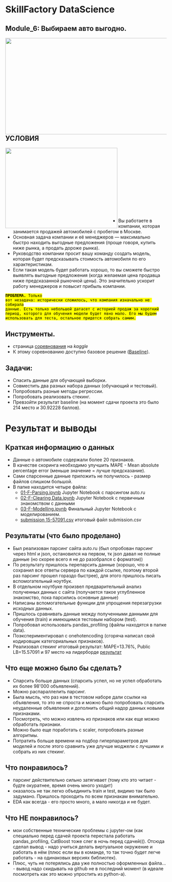 # SkillFactory DataScience
 
## Module_6: Выбираем авто выгодно. 

<img src="https://user-images.githubusercontent.com/78755876/145107275-290d5fd7-b337-4fef-a418-cd300c20b805.png" width="600" height="300" align="left"/><br><br><br><br><br><br><br><br><br><br><br><br><br><br><br>

## УСЛОВИЯ

<img src="https://user-images.githubusercontent.com/78755876/145105518-e1b10713-5f2c-4b08-bf6e-da8a4ea8d82d.png" width="350" height="250" align="left"/><br><br><br><br><br><br><br><br><br><br><br><br>

* Вы работаете в компании, которая занимается продажей автомобилей с пробегом в Москве. 
* Основная задача компании и её менеджеров — максимально быстро находить выгодные предложения (проще говоря, купить ниже рынка, а продать дороже рынка). 
* Руководство компании просит вашу команду создать модель, которая будет предсказывать стоимость автомобиля по его характеристикам.
* Если такая модель будет работать хорошо, то вы сможете быстро выявлять выгодные предложения (когда желаемая цена продавца ниже предсказанной рыночной цены). Это значительно ускорит работу менеджеров и повысит прибыль компании.

<code style="background:yellow;color:black"><b>ПРОБЛЕМА.</b> Только вот незадача: исторически сложилось, что компания изначально не собирала данные. Есть только небольшой датасет с историей продаж за короткий период, которого для обучения модели будет явно мало. Его мы будем использовать для теста, остальное придется собрать самим.</code>

## Инструменты.
* страница [соревнования](https://www.kaggle.com/account/login?ReturnUrl=%2Ft%2F841c9bc848214c9d82c7628b7d345d56) на <i>kaggle</i>
* К этому соревнованию доступно базовое решение ([Baseline](https://www.kaggle.com/itslek/baseline-sf-dst-car-price-prediction-v16)).

## Задачи: 
* Спасить данные для обучающей выборки.
* Совместить два разных набора данных (обучающий и тестовый).
* Попробовать разные методы регрессии.
* Попробовать реализовать стекинг.
* Превзойти результат baseline (на момент сдачи проекта это было 214 место и 30.92228 баллов).

# Результат и выводы

## Краткая информацию о данных
* Данные о автомобиле содержали более 20 признаков.
* В качестве скоринга необходимо улучшить MAPE - Mean absolute percentage error (меньше значение = лучше предсказание). 
* Сами спарсенные данные приложить не получилось - размер файлов слишком большой.
* В папке находится четыре файла:
   *   [01-F-Parsing.ipynb](https://github.com/Sergey-51/skillfactory_rds/blob/master/Module_6/01-F-Parsing.ipynb) Jupyter Notebook с парсингом auto.ru
   *   [02-F-Clearing Data.ipynb](https://github.com/Sergey-51/skillfactory_rds/blob/master/Module_6/02-F-Clearing%20Data.ipynb) Jupyter Notebook с первичным знакомством с данными
   *   [03-F-Modelling.ipynb](https://github.com/Sergey-51/skillfactory_rds/blob/master/Module_6/03-F-Modelling.ipynb) Финальный Jupyter Notebook с моделированием.
   *   [submission 15-57091.csv](https://github.com/Sergey-51/skillfactory_rds/blob/master/Module_6/submission%2015-57091.csv) итоговый файл submission.csv

## Результаты (что было проделано)
* Был реализован парсинг сайта auto.ru (был опробован парсинг через html и json, остановился на первом, тк json давал не полные данные (но скорее всего я не до разобрался с форматом))
* По результату пришлось перепарсить данные (хорошо, что я сохранил все ответы сервера по каждой ссылке, поэтому второй раз парсинг прошел гораздо быстрее), для этого пришлось писать вспомогательный ноутбук.
* В отдельном ноутбуке произвел предварительный анализ полученных данных с сайта (получается такое углубленное знакомство, пока парсились основные данные)
* Написаны вспомогательные функции для упрощения перезагрузки исходных данных.
* Пришлось сравнивать данные между полученными данными для обучения (train) и имеющимся тестовым набором (test).
* Попробовал использовать pandas_profiling (файлы находятся в папке data).
* Поэкспериментировал с onehotencoding (сгоряча написал свой кодировщик категориальных признаков).
* Реализовал стекинг итоговый результат: MAPE=13.76%, Public LB=15.57091 и 97 место на лидерборде [результат](https://twitter.com/intent/tweet?text=Rank%2097%20on%20%23kaggle.%20I%27ll%20sleep%20when%20I%27m%20dead.%20https%3A%2F%2Fkaggle.com%2Fc%2Fsf-dst-car-price-prediction)

## Что еще можно было бы сделать?
* Спарсить больше данных (спарсить успел, но не успел обработать их более 98'000 объявлений).
* Можно распараллелить парсинг.
* Была мысль, что раз нам в тестовом наборе дали ссылки на объявления, то это не спроста и можно было попробовать спарсить неудаленные объявления и дополнить общий надор данных новыми признаками.
* Посмотреть, что можно извлечь из признаков или как еще можно обработать признаки.
* Можно было еще поработать с scaler, попробовать разные алгоритмы.
* Потратить больше времени на подбор гиперпараметров для моделей и после этого сравнить уже длучше моджели с лучшими и собрать из них стекинг.

## Что понравилось?
* парсинг действительно сильно затягивает (тому кто это читает - будте окуратнее, время очень много уходит)
* оказалось не так легко объединить train и test, видимо так было задумано. Пришлось проходить по всем признакам внимательно.
* EDA как всегда - его просто много, а мало никогда и не будет.

## Что НЕ понравилось?
* мои собственные технические проблемы с jupyter-ом (как специально перед сдачей проекта перестала работать pandas_profiling, CatBoost тоже слег в ночь перед сдачей((). Отсюда сделал вывод - надо учиться делать виртуальное окружение и работать в нём (плюс если вы в команде, то так точно будет легче работать - на одинаковых версиях библиотек). 
* Плюс, чуть не потерялись два уже полностью оформленных файла... - вывод надо скидывать на github не в последний момент (в идеале посмотреть как это можно упростить из python-а).

